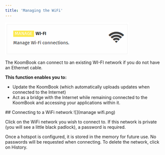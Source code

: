 ```yaml
---
title: 'Managing the WiFi'
---
```


![](wifi2.png)  

The KoomBook can connect to an existing WI-FI network if you do not have an Ethernet cable.

**This function enables you to:**

- Update the KoomBook (which automatically uploads updates when connected to the Internet)
- Act as a bridge with the Internet while remaining connected to the KoomBook and accessing your applications within it.

## Connecting to a WiFi network
![](manage wifi.png)  

Click on the WiFi network you wish to connect to. If this network is private (you will see a little black padlock), a password is required.

Once a hotspot is configured, it is stored in the memory for future use. No passwords will be requested when connecting. To delete the network, click on History.
